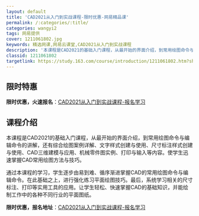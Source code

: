 ```yaml
---
layout: default
title: 'CAD2021从入门到实战课程-限时优惠-网易精品课'
permalink: /:categories/:title/
categories: wangyi2
tags: 网易提供
cover: 1211061802.jpg
keywords: 精选网课,网易云课堂,CAD2021从入门到实战课程
description: '本课程是CAD2021的基础入门课程，从最开始的界面介绍，到常用绘图命令与编辑命令的讲解，还有综合绘图案例详解、文字样式'
classid: 1211061802
targetlink: https://study.163.com/course/introduction/1211061802.htm?share=1&shareId=1025206652&utm_campaign=share&utm_medium=iphoneShare&utm_source=&utm_u=1025206652
---
```


## 限时特惠

**限时优惠，火速报名**：[CAD2021从入门到实战课程-报名学习](https://study.163.com/course/introduction/1211061802.htm?share=1&shareId=1025206652&utm_campaign=share&utm_medium=iphoneShare&utm_source=&utm_u=1025206652)

## 课程介绍

本课程是CAD2021的基础入门课程，从最开始的界面介绍，到常用绘图命令与编辑命令的讲解，还有综合绘图案例详解、文字样式创建与使用、尺寸标注样式创建与使用、CAD三维建模与应用、机械零件图实例、打印与输入等内容。使学生迅速掌握CAD常用绘图方法与技巧。

通过本课程的学习，学生逐步由易到难、循序渐进掌握CAD的常用绘图命令与编辑命令。在此基础之上，进行强化练习平面绘图技巧。最后，系统学习相关的尺寸标注、打印等实用工具的应用。让学生轻松、快速掌握CAD的基础知识，并能绘制工作中的各种不同行业的平面图纸。

**限时优惠，报名地址**：[CAD2021从入门到实战课程-报名学习](https://study.163.com/course/introduction/1211061802.htm?share=1&shareId=1025206652&utm_campaign=share&utm_medium=iphoneShare&utm_source=&utm_u=1025206652)

